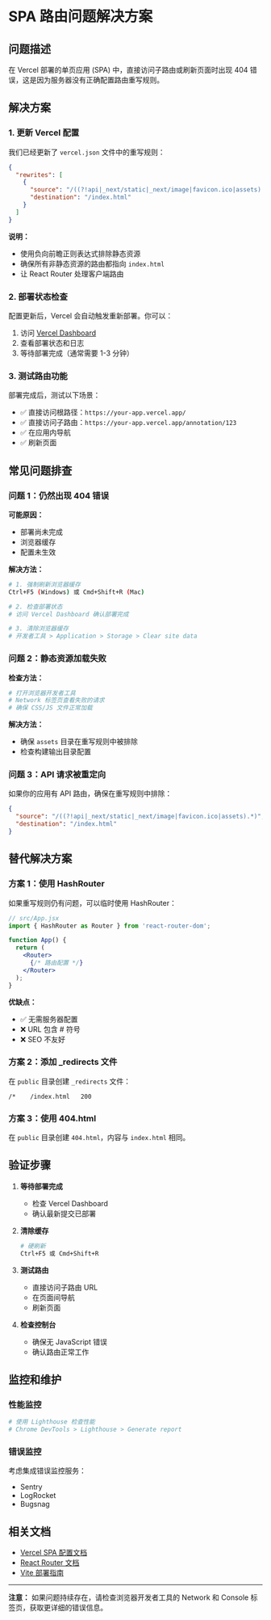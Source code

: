# SPA 路由问题解决方案

## 问题描述

在 Vercel 部署的单页应用 (SPA) 中，直接访问子路由或刷新页面时出现 404 错误，这是因为服务器没有正确配置路由重写规则。

## 解决方案

### 1. 更新 Vercel 配置

我们已经更新了 `vercel.json` 文件中的重写规则：

```json
{
  "rewrites": [
    {
      "source": "/((?!api|_next/static|_next/image|favicon.ico|assets).*)",
      "destination": "/index.html"
    }
  ]
}
```

**说明：**
- 使用负向前瞻正则表达式排除静态资源
- 确保所有非静态资源的路由都指向 `index.html`
- 让 React Router 处理客户端路由

### 2. 部署状态检查

配置更新后，Vercel 会自动触发重新部署。你可以：

1. 访问 [Vercel Dashboard](https://vercel.com/dashboard)
2. 查看部署状态和日志
3. 等待部署完成（通常需要 1-3 分钟）

### 3. 测试路由功能

部署完成后，测试以下场景：

- ✅ 直接访问根路径：`https://your-app.vercel.app/`
- ✅ 直接访问子路由：`https://your-app.vercel.app/annotation/123`
- ✅ 在应用内导航
- ✅ 刷新页面

## 常见问题排查

### 问题 1：仍然出现 404 错误

**可能原因：**
- 部署尚未完成
- 浏览器缓存
- 配置未生效

**解决方法：**
```bash
# 1. 强制刷新浏览器缓存
Ctrl+F5 (Windows) 或 Cmd+Shift+R (Mac)

# 2. 检查部署状态
# 访问 Vercel Dashboard 确认部署完成

# 3. 清除浏览器缓存
# 开发者工具 > Application > Storage > Clear site data
```

### 问题 2：静态资源加载失败

**检查方法：**
```bash
# 打开浏览器开发者工具
# Network 标签页查看失败的请求
# 确保 CSS/JS 文件正常加载
```

**解决方法：**
- 确保 `assets` 目录在重写规则中被排除
- 检查构建输出目录配置

### 问题 3：API 请求被重定向

如果你的应用有 API 路由，确保在重写规则中排除：

```json
{
  "source": "/((?!api|_next/static|_next/image|favicon.ico|assets).*)",
  "destination": "/index.html"
}
```

## 替代解决方案

### 方案 1：使用 HashRouter

如果重写规则仍有问题，可以临时使用 HashRouter：

```jsx
// src/App.jsx
import { HashRouter as Router } from 'react-router-dom';

function App() {
  return (
    <Router>
      {/* 路由配置 */}
    </Router>
  );
}
```

**优缺点：**
- ✅ 无需服务器配置
- ❌ URL 包含 # 符号
- ❌ SEO 不友好

### 方案 2：添加 _redirects 文件

在 `public` 目录创建 `_redirects` 文件：

```
/*    /index.html   200
```

### 方案 3：使用 404.html

在 `public` 目录创建 `404.html`，内容与 `index.html` 相同。

## 验证步骤

1. **等待部署完成**
   - 检查 Vercel Dashboard
   - 确认最新提交已部署

2. **清除缓存**
   ```bash
   # 硬刷新
   Ctrl+F5 或 Cmd+Shift+R
   ```

3. **测试路由**
   - 直接访问子路由 URL
   - 在页面间导航
   - 刷新页面

4. **检查控制台**
   - 确保无 JavaScript 错误
   - 确认路由正常工作

## 监控和维护

### 性能监控

```bash
# 使用 Lighthouse 检查性能
# Chrome DevTools > Lighthouse > Generate report
```

### 错误监控

考虑集成错误监控服务：
- Sentry
- LogRocket
- Bugsnag

## 相关文档

- [Vercel SPA 配置文档](https://vercel.com/docs/concepts/projects/project-configuration#rewrites)
- [React Router 文档](https://reactrouter.com/)
- [Vite 部署指南](https://vitejs.dev/guide/static-deploy.html)

---

**注意：** 如果问题持续存在，请检查浏览器开发者工具的 Network 和 Console 标签页，获取更详细的错误信息。